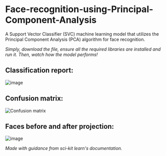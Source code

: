 # Face-recognition-using-Principal-Component-Analysis
A Support Vector Classifier (SVC) machine learning model that utilizes the Principal Component Analysis (PCA) algorithm for face recognition.

*Simply, download the file, ensure all the required libraries are installed and run it. Then, watch how the model performs!*

## Classification report:

![image](https://github.com/user-attachments/assets/07219de0-64b6-4cdf-97d6-ad8de5c41929)

## Confusion matrix:

![Confusion matrix](https://github.com/user-attachments/assets/ce84154e-ec43-4f52-ad12-1cd63287e63c)

## Faces before and after projection:

![image](https://github.com/user-attachments/assets/0b69be8f-031c-4488-9462-215e27d14a97)

*Made with guidance from sci-kit learn's documentation.*

